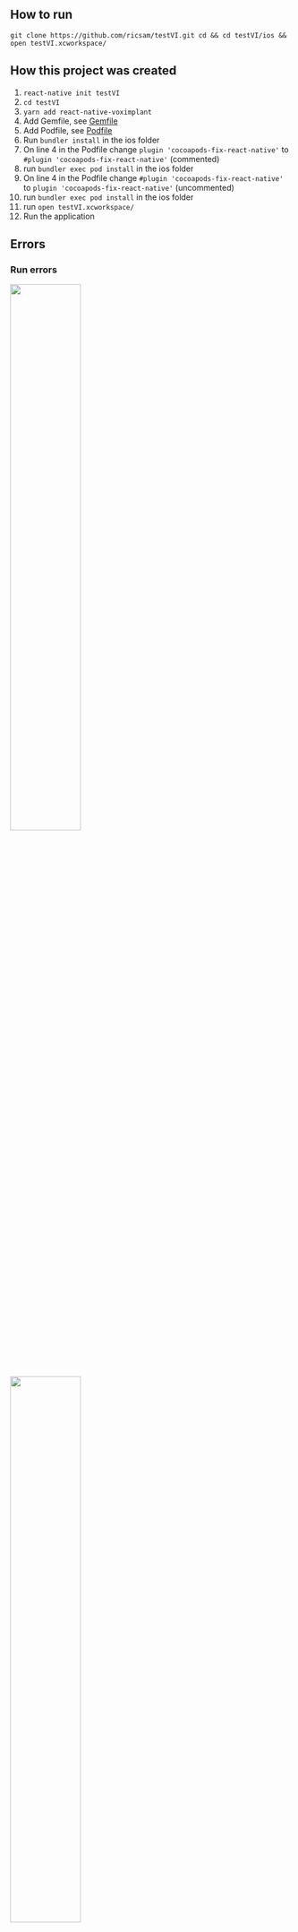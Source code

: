 ## How to run
`git clone https://github.com/ricsam/testVI.git cd && cd testVI/ios && open testVI.xcworkspace/`

## How this project was created

1. `react-native init testVI`
2. `cd testVI`
3. `yarn add react-native-voximplant`
4. Add Gemfile, see [Gemfile](https://github.com/ricsam/testVI/blob/master/ios/Gemfile)
5. Add Podfile, see [Podfile](https://github.com/ricsam/testVI/blob/master/ios/Podfile)
6. Run `bundler install` in the ios folder
7. On line 4 in the Podfile change `plugin 'cocoapods-fix-react-native'` to `#plugin 'cocoapods-fix-react-native'` (commented)
8. run `bundler exec pod install` in the ios folder
9. On line 4 in the Podfile change `#plugin 'cocoapods-fix-react-native'` to `plugin 'cocoapods-fix-react-native'` (uncommented)
10. run `bundler exec pod install` in the ios folder
11. run `open testVI.xcworkspace/`
12. Run the application


## Errors

### Run errors
<img src="https://snag.gy/Dbrcms.jpg" width="50%" />
<img src="https://snag.gy/3bMDYo.jpg" width="50%" />

## Build log
<img src="https://snag.gy/Hmbyzi.jpg" />

## Project
<img src="https://snag.gy/Nl6wCL.jpg" />
